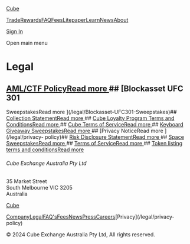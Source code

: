 [Cube](/ "Cube | The World's Fastest Crypto Exchange")

[Trade](/trade)[Rewards](/rewards)[FAQ](/faqs)[Fees](/fees)[Litepaper](/litepaper)[Learn](/learn)[News](/news)[About](/about)

[Sign In](/signin)

Open main menu

# Legal

## [AML/CTF PolicyRead more ](/legal/aml-ctf-policy)## [Blockasset UFC 301
SweepstakesRead more ](/legal/Blockasset-UFC301-Sweepstakes)## [Collection
StatementRead more ](/legal/collection-statement)## [Cube Loyalty Program
Terms and ConditionsRead more ](/legal/rewards-terms)## [Cube Terms of
ServiceRead more ](/legal/tos)## [Keyboard Giveaway SweepstakesRead more
](/legal/keyboard-sweepstakes)## [Privacy NoticeRead more ](/legal/privacy-
policy)## [Risk Disclosure StatementRead more ](/legal/risk-disclosure)##
[Space SweepstakesRead more ](/legal/space-sweepstakes)## [Terms of
ServiceRead more ](/legal/terms-of-service)## [Token listing terms and
conditionsRead more ](/legal/token-listing)

###### Cube Exchange Australia Pty Ltd

35 Market Street  
South Melbourne VIC 3205  
Australia

[Cube](/ "Cube | The World's Fastest Crypto Exchange")

[Company](/company)[Legal](/legal)[FAQ's](/faqs)[Fees](/fees)[News](/news)[Press](/press)[Careers](https://www.linkedin.com/company/cubexch/jobs)[Privacy](/legal/privacy-
policy)

[](https://www.twitter.com/cubexch)[](https://www.instagram.com/cubexch/)[](https://www.linkedin.com/company/cubexch)[](https://www.youtube.com/@cubexch)

© 2024 Cube Exchange Australia Pty Ltd, All rights reserved.

